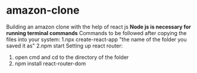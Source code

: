 # amazon-clone
Building an amazon clone with the help of react js
**Node js is necessary for running terminal commands**
Commands to be followed after copying the files into your system:
  1.npx create-react-app "the name of the folder you saved it as"
  2.npm start
Setting up react router:
  1. open cmd and cd to the directory of the folder
  2. npm install react-router-dom
